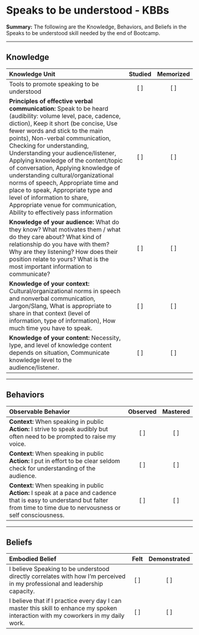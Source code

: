 # Speaks to be understood - KBBs
**Summary:** The following are the Knowledge, Behaviors, and Beliefs in the Speaks to be understood skill needed by the end of Bootcamp.

----------
## **Knowledge**


| Knowledge Unit   |      Studied      | Memorized |
|:-------------|:------------------:|:--------:|
| Tools to promote speaking to be understood | [ ] |    [ ] |
| **Principles of effective verbal communication:** Speak to be heard (audibility: volume level, pace, cadence, diction), Keep it short (be concise, Use fewer words and stick to the main points), Non-verbal communication, Checking for understanding, Understanding your audience/listener, Applying knowledge of the content/topic of conversation, Applying knowledge of understanding cultural/organizational norms of speech, Appropriate time and place to speak, Appropriate type and level of information to share, Appropriate venue for communication, Ability to effectively pass information | [ ] |    [ ] |
| **Knowledge of your audience:** What do they know? What motivates them / what do they care about? What kind of relationship do you have with them? Why are they listening? How does their position relate to yours? What is the most important information to communicate? | [ ] |    [ ] |
| **Knowledge of your context:** Cultural/organizational norms in speech and nonverbal communication, Jargon/Slang, What is appropriate to share in that context (level of information, type of information), How much time you have to speak. | [ ] |    [ ] |
| **Knowledge of your content:** Necessity, lype, and level of knowledge content depends on situation, Communicate knowledge level to the audience/listener. | [ ] |    [ ] |


----------


## **Behaviors**


| Observable Behavior   |      Observed      | Mastered |
|:-------------|:------------------:|:--------:|
| **Context:**  When speaking in public **Action:** I strive to speak audibly but  often need to be prompted to raise my voice. | [ ] |    [ ] |
| **Context:**  When speaking in public **Action:** I put in effort to be clear seldom check for understanding of the audience. | [ ] |    [ ] |
| **Context:**  When speaking in public **Action:** I speak at a pace and cadence that is easy to understand but  falter from time to time  due to nervousness or self consciousness. | [ ] |    [ ] |

----------


## **Beliefs**


| Embodied Belief   |      Felt      | Demonstrated |
|:-------------|:------------------:|:--------:|
| I believe Speaking to be understood directly correlates with how I’m perceived  in my professional and leadership capacity. |   [ ]   |   [ ] |
| I believe that if I practice every day I can master this skill to enhance my spoken interaction with my coworkers in my daily work. |   [ ]   |   [ ] |
